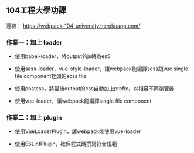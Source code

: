 ## 104工程大學功課

連結： https://webpack-104-university.herokuapp.com/

### 作業一：加上 loader

- 使用babel-loader，將output的js轉為es5

- 使用sass-loader，vue-style-loader，讓webpack能編譯scss跟vue single file component裡頭的scss file

- 使用postcss，將最後output的css自動加上prefix，以相容不同瀏覽器

- 使用vue-loader，讓webpack能編譯single file component

### 作業二：加上 plugin

- 使用VueLoaderPlugin，讓webpack能使用vue-loader

- 使用ESLintPlugin，確保程式碼撰寫符合規範




